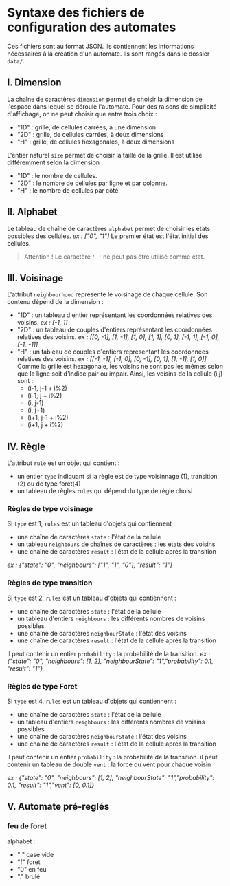 # Syntaxe des fichiers de configuration des automates

Ces fichiers sont au format JSON. Ils contiennent les informations nécessaires à la création d'un automate.
Ils sont rangés dans le dossier `data/`.


## I. Dimension

La chaîne de caractères `dimension` permet de choisir la dimension de l'espace dans lequel se déroule l'automate. Pour des raisons de simplicité d'affichage, on ne peut choisir que entre trois choix :
- "1D" : grille, de cellules carrées, à une dimension
- "2D" : grille, de cellules carrées, à deux dimensions
- "H" : grille, de cellules hexagonales, à deux dimensions

L'entier naturel `size` permet de choisir la taille de la grille. Il est utilisé différemment selon la dimension :
- "1D" : le nombre de cellules.
- "2D" : le nombre de cellules par ligne et par colonne.
- "H" : le nombre de cellules par côté.


## II. Alphabet

Le tableau de chaîne de caractères `alphabet` permet de choisir les états possibles des cellules.
*ex : \["0", "1"]*
Le premier état est l'état initial des cellules.

> Attention !
> Le caractère `' '` ne peut pas être utilisé comme état.


## III. Voisinage

L'attribut `neighbourhood` représente le voisinage de chaque cellule. Son contenu dépend de la dimension :
- "1D" : un tableau d'entier représentant les coordonnées relatives des voisins.
    *ex : [-1, 1]*
- "2D" : un tableau de couples d'entiers représentant les coordonnées relatives des voisins.
    *ex : \[[0, -1], [1, -1], [1, 0], [1, 1], [0, 1], [-1, 1], [-1, 0], [-1, -1]]*
- "H" : un tableau de couples d'entiers représentant les coordonnées relatives des voisins.
    *ex : \[[-1, -1], [-1, 0], [0, -1], [0, 1], [1, -1], [1, 0]]*
    Comme la grille est hexagonale, les voisins ne sont pas les mêmes selon que la ligne soit d'indice pair ou impair. Ainsi, les voisins de la cellule (i,j) sont :
    - (i-1, j-1 + i%2)
    - (i-1, j + i%2)
    - (i, j-1)
    - (i, j+1)
    - (i+1, j-1 + i%2)
    - (i+1, j + i%2)


## IV. Règle

L'attribut `rule` est un objet qui contient :
- un entier `type` indiquant si la règle est de type voisinnage (1), transition (2) ou de type foret(4)
- un tableau de règles `rules` qui dépend du type de règle choisi

### Règles de type voisinage

Si `type` est 1, `rules` est un tableau d'objets qui contiennent :
- une chaîne de caractères `state` : l'état de la cellule
- un tableau `neighbours` de chaînes de caractères : les états des voisins
- une chaîne de caractères `result` : l'état de la cellule après la transition

*ex : {"state": "0", "neighbours": \["1", "1", "0"], "result": "1"}*

### Règles de type transition

Si `type` est 2, `rules` est un tableau d'objets qui contiennent :
- une chaîne de caractères `state` : l'état de la cellule
- un tableau d'entiers `neighbours` : les différents nombres de voisins possibles
- une chaîne de caractères `neighbourState` : l'état des voisins
- une chaîne de caractères `result` : l'état de la cellule après la transition

il peut contenir un entier `probability` : la  probabilité de la transition.
*ex : {"state": "0", "neighbours": \[1, 2], "neighbourState": "1","probability": 0.1, "result": "1"}*

### Règles de type Foret

Si `type` est 4, `rules` est un tableau d'objets qui contiennent :
- une chaîne de caractères `state` : l'état de la cellule
- un tableau d'entiers `neighbours` : les différents nombres de voisins possibles
- une chaîne de caractères `neighbourState` : l'état des voisins
- une chaîne de caractères `result` : l'état de la cellule après la transition

il peut contenir un entier `probability` : la  probabilité de la transition.
il peut contenir un tableau de double `vent` : la  force du vent pour chaque voisin

*ex : {"state": "0", "neighbours": \[1, 2], "neighbourState": "1","probability": 0.1, "result": "1","vent": [0, 0.1]}*

## V. Automate pré-reglés

### feu de foret
alphabet : 
- " " case vide 
- "f" foret 
- "0" en feu
- "." brulé